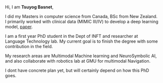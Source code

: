 Hi, I am **Tsuyog Basnet**,

I did my Masters in computer science from Canada, BSc from New Zealand. I primarily worked with clinical data (MIMIC III/IV) to develop a deep learning model, [paper](https://www.sciencedirect.com/science/article/pii/S0933365723000404).

I am a first year PhD student in the Dept of INFT and researcher at Language Technology lab. My current goal is to finish the degree with some contribution in the field. 

My research areas are Multimodal Machine learning and NeuroSymbolic AI, and also collaborate with robotics lab at GMU for multimodal Navigation. 

I dont have concrete plan yet, but will certainly depend on how this PhD goes. 